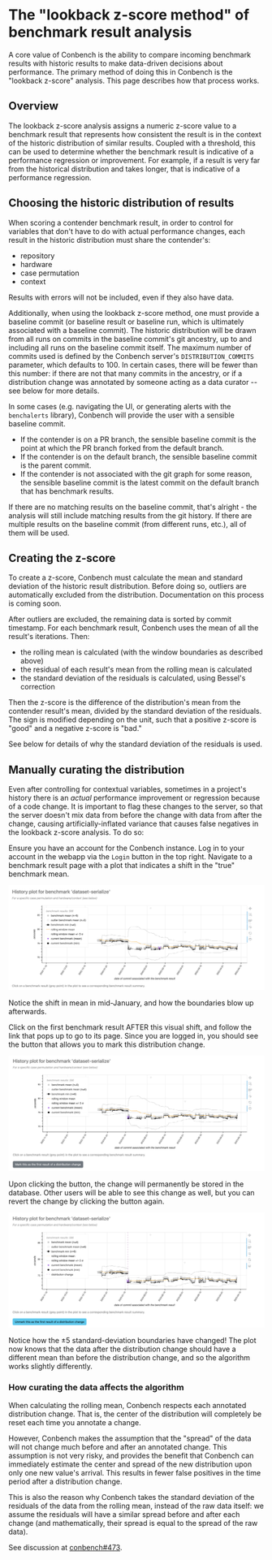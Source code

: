 # The "lookback z-score method" of benchmark result analysis

A core value of Conbench is the ability to compare incoming benchmark results with historic results to make data-driven decisions about performance.
The primary method of doing this in Conbench is the "lookback z-score" analysis.
This page describes how that process works.

## Overview

The lookback z-score analysis assigns a numeric z-score value to a benchmark result that represents how consistent the result is in the context of the historic distribution of similar results.
Coupled with a threshold, this can be used to determine whether the benchmark result is indicative of a performance regression or improvement.
For example, if a result is very far from the historical distribution and takes longer, that is indicative of a performance regression.

## Choosing the historic distribution of results

When scoring a contender benchmark result, in order to control for variables that don't have to do with actual performance changes, each result in the historic distribution must share the contender's:

- repository
- hardware
- case permutation
- context

Results with errors will not be included, even if they also have data.

Additionally, when using the lookback z-score method, one must provide a baseline commit (or baseline result or baseline run, which is ultimately associated with a baseline commit).
The historic distribution will be drawn from all runs on commits in the baseline commit's git ancestry, up to and including all runs on the baseline commit itself.
The maximum number of commits used is defined by the Conbench server's `DISTRIBUTION_COMMITS` parameter, which defaults to 100.
In certain cases, there will be fewer than this number: if there are not that many commits in the ancestry, or if a distribution change was annotated by someone acting as a data curator -- see below for more details.

In some cases (e.g. navigating the UI, or generating alerts with the `benchalerts` library), Conbench will provide the user with a sensible baseline commit.

- If the contender is on a PR branch, the sensible baseline commit is the point at which the PR branch forked from the default branch.
- If the contender is on the default branch, the sensible baseline commit is the parent commit.
- If the contender is not associated with the git graph for some reason, the sensible baseline commit is the latest commit on the default branch that has benchmark results.

If there are no matching results on the baseline commit, that's alright - the analysis will still include matching results from the git history.
If there are multiple results on the baseline commit (from different runs, etc.), all of them will be used.

## Creating the z-score

To create a z-score, Conbench must calculate the mean and standard deviation of the historic result distribution.
Before doing so, outliers are automatically excluded from the distribution.
Documentation on this process is coming soon.

After outliers are excluded, the remaining data is sorted by commit timestamp.
For each benchmark result, Conbench uses the mean of all the result's iterations.
Then:

- the rolling mean is calculated (with the window boundaries as described above)
- the residual of each result's mean from the rolling mean is calculated
- the standard deviation of the residuals is calculated, using Bessel's correction

Then the z-score is the difference of the distribution's mean from the contender result's mean, divided by the standard deviation of the residuals.
The sign is modified depending on the unit, such that a positive z-score is "good" and a negative z-score is "bad."

See below for details of why the standard deviation of the residuals is used.

## Manually curating the distribution

Even after controlling for contextual variables, sometimes in a project's history there is an _actual_ performance improvement or regression because of a code change.
It is important to flag these changes to the server, so that the server doesn't mix data from before the change with data from after the change, causing artificially-inflated variance that causes false negatives in the lookback z-score analysis.
To do so:

Ensure you have an account for the Conbench instance.
Log in to your account in the webapp via the `Login` button in the top right.
Navigate to a benchmark result page with a plot that indicates a shift in the "true" benchmark mean.

![weird plot](img/weird_plot.png)

Notice the shift in mean in mid-January, and how the boundaries blow up afterwards.

Click on the first benchmark result AFTER this visual shift, and follow the link that pops up to go to its page.
Since you are logged in, you should see the button that allows you to mark this distribution change.

![plot with button](img/plot_with_button.png)

Upon clicking the button, the change will permanently be stored in the database.
Other users will be able to see this change as well, but you can revert the change by clicking the button again.

![clicked button](img/clicked_button.png)

Notice how the ±5 standard-deviation boundaries have changed!
The plot now knows that the data after the distribution change should have a different mean than before the distribution change, and so the algorithm works slightly differently.

### How curating the data affects the algorithm

When calculating the rolling mean, Conbench respects each annotated distribution change.
That is, the center of the distribution will completely be reset each time you annotate a change.

However, Conbench makes the assumption that the "spread" of the data will not change much before and after an annotated change.
This assumption is not very risky, and provides the benefit that Conbench can immediately estimate the center and spread of the new distribution upon only one new value's arrival.
This results in fewer false positives in the time period after a distribution change.

This is also the reason why Conbench takes the standard deviation of the residuals of the data from the rolling mean, instead of the raw data itself: we assume the residuals will have a similar spread before and after each change (and mathematically, their spread is equal to the spread of the raw data).

See discussion at [conbench#473](https://github.com/conbench/conbench/issues/473).
